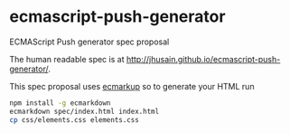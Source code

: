 # ecmascript-push-generator
ECMAScript Push generator spec proposal

The human readable spec is at http://jhusain.github.io/ecmascript-push-generator/.

This spec proposal uses [ecmarkup](https://github.com/bterlson/ecmarkup) so to generate your HTML run

```sh
npm install -g ecmarkdown
ecmarkdown spec/index.html index.html
cp css/elements.css elements.css
```

